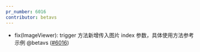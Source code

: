 ```yaml
---
pr_number: 6016
contributor: betavs
---
```


- fix(ImageViewer):  trigger 方法新增传入图片 index 参数，具体使用方法参考示例 @betavs ([#6016](https://github.com/Tencent/tdesign-vue-next/pull/6016))
